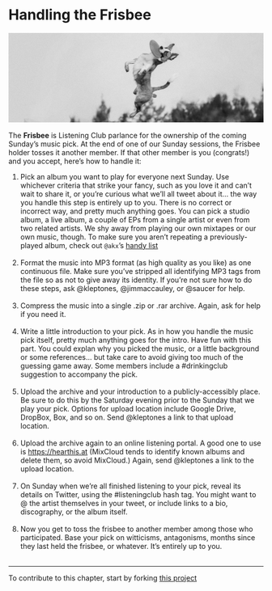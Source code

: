 # Handling the Frisbee

<a href = "https://thelisteningclub.blogspot.com"><img alt = "Border collie gleefully catching a frisbee, way up in the air" src = "resources/frisbee_catch.png" width = "600px"></a>

The **Frisbee** is Listening Club parlance for the ownership of the coming Sunday’s music pick. At the end of one of our Sunday sessions, the Frisbee holder tosses it another member. If that other member is you (congrats!) and you accept, here’s how to handle it:

1. Pick an album you want to play for everyone next Sunday. Use whichever criteria that strike your fancy, such as you love it and can’t wait to share it, or you’re curious what we’ll all tweet about it… the way you handle this step is entirely up to you. There is no correct or incorrect way, and pretty much anything goes. You can pick a studio album, a live album, a couple of EPs from a single artist or even from two related artists. We shy away from playing our own mixtapes or our own music, though. To make sure you aren’t repeating a previously-played album, check out `@akx`’s [handy list](https://github.com/akx/listeningclub/blob/master/entries.tsv) <br /><br />
2. Format the music into MP3 format (as high quality as you like) as one continuous file. Make sure you’ve stripped all identifying MP3 tags from the file so as not to give away its identity. If you’re not sure how to do these steps, ask @kleptones, @jimmaccauley, or @saucer for help. <br /><br />
3. Compress the music into a single .zip or .rar archive. Again, ask for help if you need it. <br /><br />
4. Write a little introduction to your pick. As in how you handle the music pick itself, pretty much anything goes for the intro. Have fun with this part. You could explan why you picked the music, or a little background or some references… but take care to avoid giving too much of the guessing game away. Some members include a #drinkingclub suggestion to accompany the pick. <br /><br />
5. Upload the archive and your introduction to a publicly-accessibly place. Be sure to do this by the Saturday evening prior to the Sunday that we play your pick. Options for upload location include Google Drive, DropBox, Box, and so on. Send @kleptones a link to that upload location. <br /><br />
6. Upload the archive again to an online listening portal. A good one to use is https://hearthis.at (MixCloud tends to identify known albums and delete them, so avoid MixCloud.) Again, send @kleptones a link to the upload location. <br /><br />
7. On Sunday when we’re all finished listening to your pick, reveal its details on Twitter, using the #listeningclub hash tag. You might want to @ the artist themselves in your tweet, or include links to a bio, discography, or the album itself. <br /><br />
8. Now you get to toss the frisbee to another member among those who participated. Base your pick on witticisms, antagonisms, months since they last held the frisbee, or whatever. It’s entirely up to you. <br /><br />

----

To contribute to this chapter, start by forking [this project](https://github.com/murrayjason/lc-howto)
